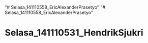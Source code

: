 "# Selasa_141110558_EricAlexanderPrasetyo" 
"# Selasa_141110558_EricAlexanderPrasetyo" 
# Selasa_141110531_HendrikSjukri
